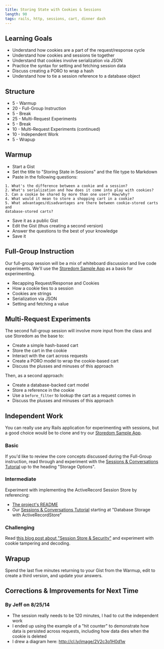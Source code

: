 ```yaml
---
title: Storing State with Cookies & Sessions
length: 90
tags: rails, http, sessions, cart, dinner dash
---
```


## Learning Goals

* Understand how cookies are a part of the request/response cycle
* Understand how cookies and sessions tie together
* Understand that cookies involve serialization via JSON
* Practice the syntax for setting and fetching session data
* Discuss creating a PORO to wrap a hash
* Understand how to tie a session reference to a database object

## Structure

* 5 - Warmup
* 20 - Full-Group Instruction
* 5 - Break
* 25 - Multi-Request Experiments
* 5 - Break
* 10 - Multi-Request Experiments (continued)
* 10 - Independent Work
* 5 - Wrapup

## Warmup

* Start a Gist
* Set the title to "Storing State in Sessions" and the file type to Markdown
* Paste in the following questions:

```
1. What's the difference between a cookie and a session?
2. What's serialization and how does it come into play with cookies?
3. Can a cookie be shared by more than one user? How/why?
4. What would it mean to store a shopping cart in a cookie?
5. What advantages/disadvantages are there between cookie-stored carts and
database-stored carts?
```

* Save it as a public Gist
* Edit the Gist (thus creating a second version)
* Answer the questions to the best of your knowledge
* Save it

## Full-Group Instruction

Our full-group session will be a mix of whiteboard discussion and live code
experiments. We'll use the
[Storedom Sample App](https://github.com/turingschool-examples/storedom)
as a basis for experimenting.

* Recapping Request/Response and Cookies
* How a cookie ties to a session
* Cookies are strings
* Serialization via JSON
* Setting and fetching a value

## Multi-Request Experiments

The second full-group session will involve more input from the class and use
Storedom as the base to:

* Create a simple hash-based cart
* Store the cart in the cookie
* Interact with the cart across requests
* Create a PORO model to wrap the cookie-based cart
* Discuss the plusses and minuses of this approach

Then, as a second approach:

* Create a database-backed cart model
* Store a reference in the cookie
* Use a `before_filter` to lookup the cart as a request comes in
* Discuss the plusses and minuses of this approach

## Independent Work

You can really use any Rails application for experimenting with sessions,
but a good choice would be to clone and try our
[Storedom Sample App](https://github.com/turingschool-examples/storedom).

### Basic

If you'd like to review the core concepts discussed during the Full-Group
instruction, read through and experiment with the
[Sessions & Conversations Tutorial](http://tutorials.jumpstartlab.com/topics/controllers/sessions_and_conversations.html)
up to the heading "Storage Options".

### Intermediate

Experiment with implementing the ActiveRecord Session Store by referencing:

* [The project's README](https://github.com/turingschool-examples/storedom)
* Our [Sessions & Conversations Tutorial](http://tutorials.jumpstartlab.com/topics/controllers/sessions_and_conversations.html)
starting at "Database Storage with ActiveRecordStore"

### Challenging

Read [this blog post about "Session Store & Security"](http://dev.housetrip.com/2014/01/14/session-store-and-security/)
and experiment with cookie tampering and decoding.

## Wrapup

Spend the last five minutes returning to your Gist from the Warmup, edit
to create a third version, and update your answers.

## Corrections & Improvements for Next Time

### By Jeff on 8/25/14

* The session really needs to be 120 minutes, I had to cut the independent work
* I ended up using the example of a "hit counter" to demonstrate how data is
persisted across requests, including how data dies when the cookie is deleted
* I drew a diagram here: http://cl.ly/image/2V2c3o1H0d1w
